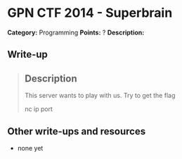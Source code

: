 # GPN CTF 2014 - Superbrain

**Category:** Programming
**Points:** ?
**Description:**


## Write-up

> Description
> ------------
> This server wants to play with us. Try to get the flag
>
> nc ip port

## Other write-ups and resources

* none yet
